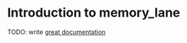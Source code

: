 # Introduction to memory_lane

TODO: write [great documentation](http://jacobian.org/writing/what-to-write/)
